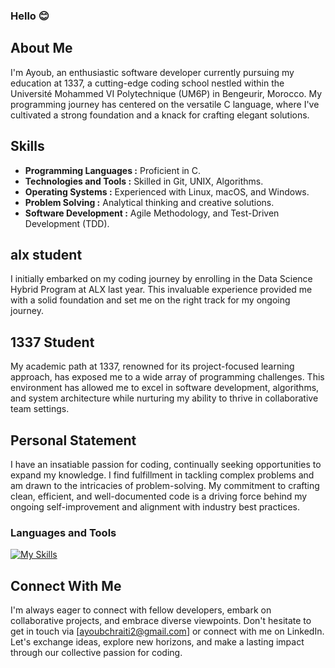 ### Hello 😊

## About Me

I'm Ayoub, an enthusiastic software developer currently pursuing my education at 1337, a cutting-edge coding school nestled within the Université Mohammed VI Polytechnique (UM6P) in Bengeurir, Morocco. My programming journey has centered on the versatile C language, where I've cultivated a strong foundation and a knack for crafting elegant solutions.

## Skills

- **Programming Languages :** Proficient in C.
- **Technologies and Tools :** Skilled in Git, UNIX, Algorithms.
- **Operating Systems :** Experienced with Linux, macOS, and Windows.
- **Problem Solving :** Analytical thinking and creative solutions.
- **Software Development :** Agile Methodology, and Test-Driven Development (TDD).

## alx student 

I initially embarked on my coding journey by enrolling in the Data Science Hybrid Program at ALX last year. This invaluable experience provided me with a solid foundation and set me on the right track for my ongoing journey.

## 1337 Student

My academic path at 1337, renowned for its project-focused learning approach, has exposed me to a wide array of programming challenges. This environment has allowed me to excel in software development, algorithms, and system architecture while nurturing my ability to thrive in collaborative team settings.

## Personal Statement

I have an insatiable passion for coding, continually seeking opportunities to expand my knowledge. I find fulfillment in tackling complex problems and am drawn to the intricacies of problem-solving. My commitment to crafting clean, efficient, and well-documented code is a driving force behind my ongoing self-improvement and alignment with industry best practices.

### Languages and Tools

[![My Skills](https://skillicons.dev/icons?i=c,bash,vim,vscode,stackoverflow,github,git,visualstudio)](https://skillicons.dev)


## Connect With Me

I'm always eager to connect with fellow developers, embark on collaborative projects, and embrace diverse viewpoints. Don't hesitate to get in touch via [ayoubchraiti2@gmail.com] or connect with me on LinkedIn. Let's exchange ideas, explore new horizons, and make a lasting impact through our collective passion for coding.
